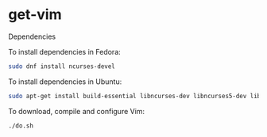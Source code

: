 # get-vim

Dependencies

To install dependencies in Fedora:

```sh
sudo dnf install ncurses-devel
```

To install dependencies in Ubuntu:

```sh
sudo apt-get install build-essential libncurses-dev libncurses5-dev libgnome2-dev libgnomeui-dev libgtk2.0-dev libatk1.0-dev libbonoboui2-dev libcairo2-dev libx11-dev libxpm-dev libxt-dev curl default-jre
```

To download, compile and configure Vim:

```
./do.sh
```
